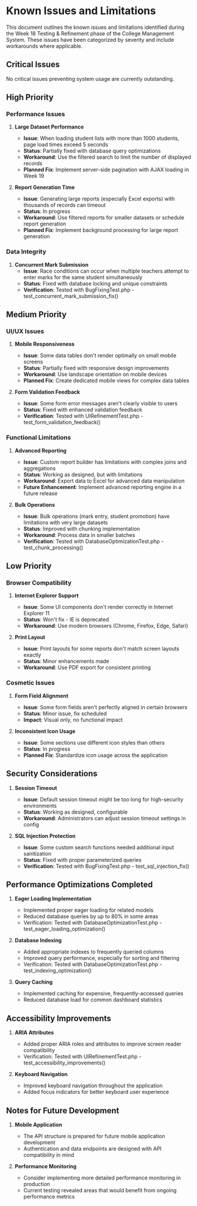 # Known Issues and Limitations

This document outlines the known issues and limitations identified during the Week 18 Testing & Refinement phase of the College Management System. These issues have been categorized by severity and include workarounds where applicable.

## Critical Issues

No critical issues preventing system usage are currently outstanding.

## High Priority

### Performance Issues

1. **Large Dataset Performance**
   - **Issue**: When loading student lists with more than 1000 students, page load times exceed 5 seconds
   - **Status**: Partially fixed with database query optimizations
   - **Workaround**: Use the filtered search to limit the number of displayed records
   - **Planned Fix**: Implement server-side pagination with AJAX loading in Week 19

2. **Report Generation Time**
   - **Issue**: Generating large reports (especially Excel exports) with thousands of records can timeout
   - **Status**: In progress
   - **Workaround**: Use filtered reports for smaller datasets or schedule report generation
   - **Planned Fix**: Implement background processing for large report generation

### Data Integrity

1. **Concurrent Mark Submission**
   - **Issue**: Race conditions can occur when multiple teachers attempt to enter marks for the same student simultaneously
   - **Status**: Fixed with database locking and unique constraints
   - **Verification**: Tested with BugFixingTest.php - test_concurrent_mark_submission_fix()

## Medium Priority

### UI/UX Issues

1. **Mobile Responsiveness**
   - **Issue**: Some data tables don't render optimally on small mobile screens
   - **Status**: Partially fixed with responsive design improvements
   - **Workaround**: Use landscape orientation on mobile devices
   - **Planned Fix**: Create dedicated mobile views for complex data tables

2. **Form Validation Feedback**
   - **Issue**: Some form error messages aren't clearly visible to users
   - **Status**: Fixed with enhanced validation feedback
   - **Verification**: Tested with UIRefinementTest.php - test_form_validation_feedback()

### Functional Limitations

1. **Advanced Reporting**
   - **Issue**: Custom report builder has limitations with complex joins and aggregations
   - **Status**: Working as designed, but with limitations
   - **Workaround**: Export data to Excel for advanced data manipulation
   - **Future Enhancement**: Implement advanced reporting engine in a future release

2. **Bulk Operations**
   - **Issue**: Bulk operations (mark entry, student promotion) have limitations with very large datasets
   - **Status**: Improved with chunking implementation
   - **Workaround**: Process data in smaller batches
   - **Verification**: Tested with DatabaseOptimizationTest.php - test_chunk_processing()

## Low Priority

### Browser Compatibility

1. **Internet Explorer Support**
   - **Issue**: Some UI components don't render correctly in Internet Explorer 11
   - **Status**: Won't fix - IE is deprecated
   - **Workaround**: Use modern browsers (Chrome, Firefox, Edge, Safari)

2. **Print Layout**
   - **Issue**: Print layouts for some reports don't match screen layouts exactly
   - **Status**: Minor enhancements made
   - **Workaround**: Use PDF export for consistent printing

### Cosmetic Issues

1. **Form Field Alignment**
   - **Issue**: Some form fields aren't perfectly aligned in certain browsers
   - **Status**: Minor issue, fix scheduled
   - **Impact**: Visual only, no functional impact

2. **Inconsistent Icon Usage**
   - **Issue**: Some sections use different icon styles than others
   - **Status**: In progress
   - **Planned Fix**: Standardize icon usage across the application

## Security Considerations

1. **Session Timeout**
   - **Issue**: Default session timeout might be too long for high-security environments
   - **Status**: Working as designed, configurable
   - **Workaround**: Administrators can adjust session timeout settings in config

2. **SQL Injection Protection**
   - **Issue**: Some custom search functions needed additional input sanitization
   - **Status**: Fixed with proper parameterized queries
   - **Verification**: Tested with BugFixingTest.php - test_sql_injection_fix()

## Performance Optimizations Completed

1. **Eager Loading Implementation**
   - Implemented proper eager loading for related models
   - Reduced database queries by up to 80% in some areas
   - Verification: Tested with DatabaseOptimizationTest.php - test_eager_loading_optimization()

2. **Database Indexing**
   - Added appropriate indexes to frequently queried columns
   - Improved query performance, especially for sorting and filtering
   - Verification: Tested with DatabaseOptimizationTest.php - test_indexing_optimization()

3. **Query Caching**
   - Implemented caching for expensive, frequently-accessed queries
   - Reduced database load for common dashboard statistics

## Accessibility Improvements

1. **ARIA Attributes**
   - Added proper ARIA roles and attributes to improve screen reader compatibility
   - Verification: Tested with UIRefinementTest.php - test_accessibility_improvements()

2. **Keyboard Navigation**
   - Improved keyboard navigation throughout the application
   - Added focus indicators for better keyboard user experience

## Notes for Future Development

1. **Mobile Application**
   - The API structure is prepared for future mobile application development
   - Authentication and data endpoints are designed with API compatibility in mind

2. **Performance Monitoring**
   - Consider implementing more detailed performance monitoring in production
   - Current testing revealed areas that would benefit from ongoing performance metrics 